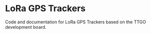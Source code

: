 # LoRa GPS Trackers
Code and documentation for LoRa GPS Trackers based on the TTGO development board.
